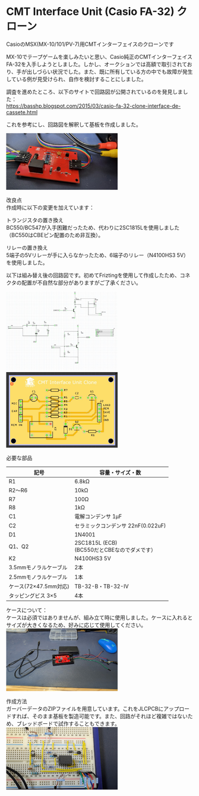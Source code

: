 # CMT Interface Unit (Casio FA-32) クローン
CasioのMSX(MX-10/101/PV-7)用CMTインターフェイスのクローンです  

MX-10でテープゲームを楽しみたいと思い、Casio純正のCMTインターフェイスFA-32を入手しようとしました。しかし、オークションでは高額で取引されており、手が出しづらい状況でした。また、既に所有している方の中でも故障が発生している例が見受けられ、自作を検討することにしました。  
  
調査を進めたところ、以下のサイトで回路図が公開されているのを発見しました：  
https://basshp.blogspot.com/2015/03/casio-fa-32-clone-interface-de-cassete.html  
  
これを参考にし、回路図を解釈して基板を作成しました。  

<img src="https://github.com/IKATEN-X/CMT-I-F-Clone/blob/main/image1.jpg" width="300">  
  
改良点  
作成時に以下の変更を加えています：  
  
トランジスタの置き換え  
BC550/BC547が入手困難だったため、代わりに2SC1815Lを使用しました（BC550はCBEピン配置のため非互換）。  
  
リレーの置き換え  
5端子の5Vリレーが手に入らなかったため、6端子のリレー（N4100HS3 5V）を使用しました。  
  
以下は組み替え後の回路図です。初めてFriztingを使用して作成したため、コネクタの配置が不自然な部分がありますがご了承ください。  

<img src="https://github.com/IKATEN-X/CMT-I-F-Clone/blob/main/image2.jpg" width="300">
<img src="https://github.com/IKATEN-X/CMT-I-F-Clone/blob/main/image3.jpg?raw=true" width="300">  

必要な部品  

| 記号  | 容量・サイズ・数 |  
| ------------- | ------------- |  
| R1  | 6.8kΩ |  
| R2～R6  | 10kΩ |  
| R7  | 100Ω |  
| R8  | 1kΩ  |  
| C1  | 電解コンデンサ 1μF |  
| C2  | セラミックコンデンサ 22nF(0.022uF)  |  
| D1  | 1N4001 |  
| Q1、Q2  | 2SC1815L (ECB)<br>(BC550だとCBEなのでダメです） |  
| K2  | N4100HS3 5V |  
| 3.5mmモノラルケーブル | 2本 |  
| 2.5mmモノラルケーブル | 1本 |  
|ケース(72×47.5mm対応) | TB-32-B・TB-32-IV |  
|タッピングビス 3×5| 4本 |  
  
ケースについて：  
ケースは必須ではありませんが、組み立て時に使用しました。ケースに入れるとサイズが大きくなるため、好みに応じて使用してください。  
<img src="https://github.com/IKATEN-X/CMT-I-F-Clone/blob/main/image4.jpg?raw=true" width="300">  
  
作成方法  
ガーバーデータのZIPファイルを用意しています。これをJLCPCBにアップロードすれば、そのまま基板を製造可能です。また、回路がそれほど複雑ではないため、ブレッドボードで試作することもできます。  
<img src="https://github.com/IKATEN-X/CMT-I-F-Clone/blob/main/image5.jpg?raw=true" width="300">  
